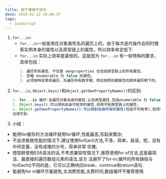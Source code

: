 ```yaml
---
title: 我不懂循环语句
date: 2019-01-12 10:46:37
tags:
  - JavaScript
---
```


1. `for...in`:
    - `for...in`一般是用在对象属性名的遍历上的，由于每次迭代操作会同时搜索实例本身的属性以及原型链上的属性，所以效率肯定低下.
    - `for...in` 实际上效率是最低的。这是因为 `for...in` 有一些特殊的要求，具体包括：
      ```js
      1. 遍历所有属性，不仅是 ownproperties 也包括原型链上的所有属性。
      2. 忽略 enumerable 为 false 的属性。
      3. 必须按特定顺序遍历，先遍历所有数字键，然后按照创建属性的顺序遍历剩下的。
      ```
2. `for...in`, `Object.keys()`和`Object.getOwnPropertyNames()`的区别:
    ```js
    1. for...in 循环:会遍历对象自身的属性,以及原型属性,包括enumerable 为 false(不可枚举属性);
    2. Object.keys():可以得到自身可枚举的属性,但得不到原型链上的属性;
    3. Object.getOwnPropertyNames():可以得到自身所有的属性(包括不可枚举),但得不到原型链上的属性,Symbols属性
    也得不到.
    ```
3. 小结：
- 能用for缓存的方法循环就用for循坏,性能最高,写起来繁杂;
- 不追求极致性能的情况下,建议使用forEach方法,干净，简单，易读，短，没有中间变量，没有成堆的分号，简单非常
优雅;
- 想尝鲜使用ES6语法的话,不考虑兼容性情况下,推荐使用for of方法,这是最简洁、最直接的遍历数组元素的语法,该方
法避开了for-in;循环的所有缺陷与forEach()不同的是，它可以正确响应break、continue和return语句.
- 能避免for in循环尽量避免,太消费性能,太费时间,数组循环不推荐使用.